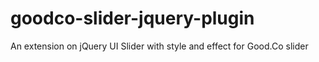 goodco-slider-jquery-plugin
===========================

An extension on jQuery UI Slider with style and effect for Good.Co slider
